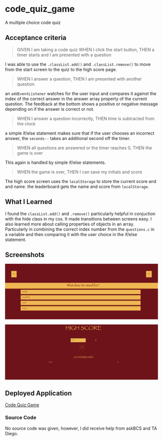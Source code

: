 # code_quiz_game
A multiple choice code quiz 

## Acceptance criteria
>GIVEN I am taking a code quiz
>WHEN I click the start button,
>THEN a timer starts and I am presented with a question

I was able to use the `.classList.add()` and `.classList.remove()` to move from the start screen to the quiz to the high score page. 

>WHEN I answer a question,
>THEN I am presented with another question

an `addEventListener` watches for the user input and compares it against the index of the correct answer in the answer array property of the current question. The feedback at the bottom shows a positive or negative message depending on if the answer is correct or not. 

>WHEN I answer a question incorrectly,
>THEN time is subtracted from the clock

a simple if/else statement makes sure that if the user chooses an incorrect answer, the `seconds--` takes an additional second off the timer.

>WHEN all questions are answered or the timer reaches 0,
>THEN the game is over

This again is handled by simple if/else statements.

>WHEN the game is over,
>THEN I can save my initials and score

The high score screen uses the `localStorage` to store the current score and and name. the leaderboard gets the name and score from `localStorage`.

## What I Learned

I found the `classList.add()` and `.remove()` particularly helpful in conjuction with the hide class in my css. It made transitions between screens easy. I also learned more about calling properties of objects in an array. Particularly in combining the correct index number from the `questions.c` in a variable and then comparing it with the user choice in the if/else statement.

## Screenshots
![question](./assets/images/question.jpg)

![highscore](./assets/images/highscore.jpg)

## Deployed Application
[Code Quiz Game](https://torysnopl.github.io/code_quiz_game/)

### Source Code

No source code was given, however, I did receive help from askBCS and TA Diego. 